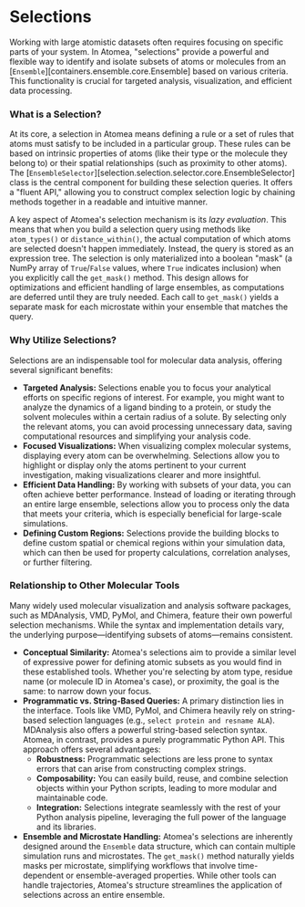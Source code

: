 # Selections

Working with large atomistic datasets often requires focusing on specific parts of your system.
In Atomea, "selections" provide a powerful and flexible way to identify and isolate subsets of atoms or molecules from an [`Ensemble`][containers.ensemble.core.Ensemble] based on various criteria.
This functionality is crucial for targeted analysis, visualization, and efficient data processing.

### What is a Selection?

At its core, a selection in Atomea means defining a rule or a set of rules that atoms must satisfy to be included in a particular group.
These rules can be based on intrinsic properties of atoms (like their type or the molecule they belong to) or their spatial relationships (such as proximity to other atoms).
The [`EnsembleSelector`][selection.selection.selector.core.EnsembleSelector] class is the central component for building these selection queries.
It offers a "fluent API," allowing you to construct complex selection logic by chaining methods together in a readable and intuitive manner.

A key aspect of Atomea's selection mechanism is its *lazy evaluation*.
This means that when you build a selection query using methods like `atom_types()` or `distance_within()`, the actual computation of which atoms are selected doesn't happen immediately.
Instead, the query is stored as an expression tree.
The selection is only materialized into a boolean "mask" (a NumPy array of `True`/`False` values, where `True` indicates inclusion) when you explicitly call the `get_mask()` method.
This design allows for optimizations and efficient handling of large ensembles, as computations are deferred until they are truly needed.
Each call to `get_mask()` yields a separate mask for each microstate within your ensemble that matches the query.

### Why Utilize Selections?

Selections are an indispensable tool for molecular data analysis, offering several significant benefits:

- **Targeted Analysis:** Selections enable you to focus your analytical efforts on specific regions of interest. For example, you might want to analyze the dynamics of a ligand binding to a protein, or study the solvent molecules within a certain radius of a solute. By selecting only the relevant atoms, you can avoid processing unnecessary data, saving computational resources and simplifying your analysis code.
- **Focused Visualizations:** When visualizing complex molecular systems, displaying every atom can be overwhelming. Selections allow you to highlight or display only the atoms pertinent to your current investigation, making visualizations clearer and more insightful.
- **Efficient Data Handling:** By working with subsets of your data, you can often achieve better performance. Instead of loading or iterating through an entire large ensemble, selections allow you to process only the data that meets your criteria, which is especially beneficial for large-scale simulations.
- **Defining Custom Regions:** Selections provide the building blocks to define custom spatial or chemical regions within your simulation data, which can then be used for property calculations, correlation analyses, or further filtering.

### Relationship to Other Molecular Tools

Many widely used molecular visualization and analysis software packages, such as MDAnalysis, VMD, PyMol, and Chimera, feature their own powerful selection mechanisms.
While the syntax and implementation details vary, the underlying purpose—identifying subsets of atoms—remains consistent.

- **Conceptual Similarity:** Atomea's selections aim to provide a similar level of expressive power for defining atomic subsets as you would find in these established tools. Whether you're selecting by atom type, residue name (or molecule ID in Atomea's case), or proximity, the goal is the same: to narrow down your focus.
- **Programmatic vs. String-Based Queries:** A primary distinction lies in the interface.
  Tools like VMD, PyMol, and Chimera heavily rely on string-based selection languages (e.g., `select protein and resname ALA`). MDAnalysis also offers a powerful string-based selection syntax. Atomea, in contrast, provides a purely programmatic Python API. This approach offers several advantages:
    - **Robustness:** Programmatic selections are less prone to syntax errors that can arise from constructing complex strings.
    - **Composability:** You can easily build, reuse, and combine selection objects within your Python scripts, leading to more modular and maintainable code.
    - **Integration:** Selections integrate seamlessly with the rest of your Python analysis pipeline, leveraging the full power of the language and its libraries.
- **Ensemble and Microstate Handling:** Atomea's selections are inherently designed around the `Ensemble` data structure, which can contain multiple simulation runs and microstates.
  The `get_mask()` method naturally yields masks per microstate, simplifying workflows that involve time-dependent or ensemble-averaged properties.
  While other tools can handle trajectories, Atomea's structure streamlines the application of selections across an entire ensemble.
